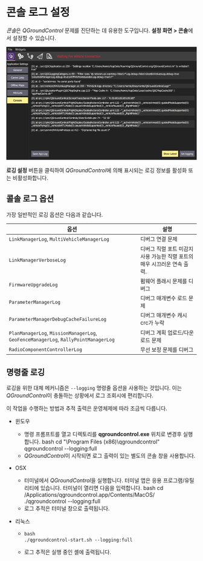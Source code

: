 # 콘솔 로그 설정

*콘솔*은 _QGroundControl_ 문제를 진단하는 데 유용한 도구입니다. **설정 화면 > 콘솔**에서 설정할 수 있습니다.

![콘솔 로그](../../../assets/support/console.jpg)

**로깅 설정** 버튼을 클릭하여 *QGroundControl*에 의해 표시되는 로깅 정보를 활성화 또는 비활성화합니다.

## 콜솔 로그 옵션

가장 일반적인 로깅 옵션은 다음과 같습니다.

| 옵션                                                                                | 설명                                                                     |
| ----------------------------------------------------------------------------------- | ------------------------------------------------------------------------ |
| `LinkManagerLog`, `MultiVehicleManagerLog`                                          | 디버그 연결 문제                                                         |
| `LinkManagerVerboseLog`                                                             | 디버그 직렬 포트 미감지 사용 가능한 직렬 포트의 매우 시끄러운 연속 출력. |
| `FirmwareUpgradeLog`                                                                | 펌웨어 플래시 문제를 디버그                                              |
| `ParameterManagerLog`                                                               | 디버그 매개변수 로드 문제                                                |
| `ParameterManagerDebugCacheFailureLog`                                              | 디버그 매개변수 캐시 crc가 누락                                          |
| `PlanManagerLog`, `MissionManagerLog`, `GeoFenceManagerLog`, `RallyPointManagerLog` | 디버그 계획 업로드/다운로드 문제                                         |
| `RadioComponentControllerLog`                                                       | 무선 보정 문제를 디버그                                                  |

## 명령줄 로깅

로깅을 위한 대체 메커니즘은 `--logging` 명령줄 옵션을 사용하는 것입니다. 이는 *QGroundControl*이 충돌하는 상황에서 로그 조회시에 편리합니다.

이 작업을 수행하는 방법과 추적 출력은 운영체제에 따라 조금씩 다릅니다.

- 윈도우

  - 명령 프롬프트를 열고 디렉토리를 **qgroundcontrol.exe** 위치로 변경후 실행합니다.
    bash
    cd "\Program Files (x86)\qgroundcontrol"
    qgroundcontrol --logging:full
  - *QGroundControl*이 시작되면 로그 출력이 있는 별도의 콘솔 창을 사용합니다.

- OSX

  - 터미널에서 *QGroundControl*을 실행합니다. 터미널 앱은 응용 프로그램/유틸리티에 있습니다. 터미널이 열리면 다음을 입력합니다.
    bash
    cd /Applications/qgroundcontrol.app/Contents/MacOS/
    ./qgroundcontrol --logging:full
  - 로그 추적은 터미널 창으로 출력됩니다.

- 리눅스

  -     bash
        ./qgroundcontrol-start.sh --logging:full
  - 로그 추적은 실행 중인 셸에 출력됩니다.
